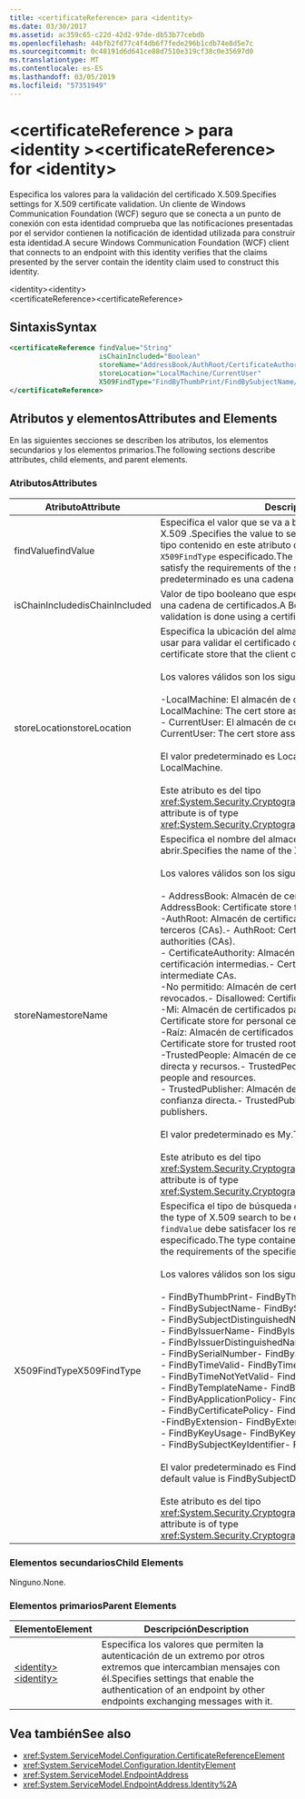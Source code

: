 ```yaml
---
title: <certificateReference> para <identity>
ms.date: 03/30/2017
ms.assetid: ac359c65-c22d-42d2-97de-db53b77cebdb
ms.openlocfilehash: 44bfb2fd77c4f4db6f7fede296b1cdb74e8d5e7c
ms.sourcegitcommit: 0c48191d6d641ce88d7510e319cf38c0e35697d0
ms.translationtype: MT
ms.contentlocale: es-ES
ms.lasthandoff: 03/05/2019
ms.locfileid: "57351949"
---
```

# <a name="certificatereference-for-identity"></a><span data-ttu-id="0d1b6-102">\<certificateReference > para \<identity ></span><span class="sxs-lookup"><span data-stu-id="0d1b6-102">\<certificateReference> for \<identity></span></span>
<span data-ttu-id="0d1b6-103">Especifica los valores para la validación del certificado X.509.</span><span class="sxs-lookup"><span data-stu-id="0d1b6-103">Specifies settings for X.509 certificate validation.</span></span> <span data-ttu-id="0d1b6-104">Un cliente de Windows Communication Foundation (WCF) seguro que se conecta a un punto de conexión con esta identidad comprueba que las notificaciones presentadas por el servidor contienen la notificación de identidad utilizada para construir esta identidad.</span><span class="sxs-lookup"><span data-stu-id="0d1b6-104">A secure Windows Communication Foundation (WCF) client that connects to an endpoint with this identity verifies that the claims presented by the server contain the identity claim used to construct this identity.</span></span>  
  
 <span data-ttu-id="0d1b6-105">\<identity></span><span class="sxs-lookup"><span data-stu-id="0d1b6-105">\<identity></span></span>  
<span data-ttu-id="0d1b6-106">\<certificateReference></span><span class="sxs-lookup"><span data-stu-id="0d1b6-106">\<certificateReference></span></span>  
  
## <a name="syntax"></a><span data-ttu-id="0d1b6-107">Sintaxis</span><span class="sxs-lookup"><span data-stu-id="0d1b6-107">Syntax</span></span>  
  
```xml  
<certificateReference findValue="String"
                      isChainIncluded="Boolean"
                      storeName="AddressBook/AuthRoot/CertificateAuthority/Disallowed/My/Root/TrustedPeople/TrustedPublisher"
                      storeLocation="LocalMachine/CurrentUser"
                      X509FindType="FindByThumbPrint/FindBySubjectName/FindBySubjectDistinguishedName/FindByIssuerName/FindByIssuerDistinguishedName/FindBySerialNumber/FindByTimeValid/FindByTimeNotYetValid/FindByTemplateName/FindByApplicationPolicy/FindByCertificatePolicy/FindByExtension/FindByKeyUsage/FindBySubjectKeyIdentifier">
</certificateReference>
```  
  
## <a name="attributes-and-elements"></a><span data-ttu-id="0d1b6-108">Atributos y elementos</span><span class="sxs-lookup"><span data-stu-id="0d1b6-108">Attributes and Elements</span></span>  
 <span data-ttu-id="0d1b6-109">En las siguientes secciones se describen los atributos, los elementos secundarios y los elementos primarios.</span><span class="sxs-lookup"><span data-stu-id="0d1b6-109">The following sections describe attributes, child elements, and parent elements.</span></span>  
  
### <a name="attributes"></a><span data-ttu-id="0d1b6-110">Atributos</span><span class="sxs-lookup"><span data-stu-id="0d1b6-110">Attributes</span></span>  
  
|<span data-ttu-id="0d1b6-111">Atributo</span><span class="sxs-lookup"><span data-stu-id="0d1b6-111">Attribute</span></span>|<span data-ttu-id="0d1b6-112">Descripción</span><span class="sxs-lookup"><span data-stu-id="0d1b6-112">Description</span></span>|  
|---------------|-----------------|  
|<span data-ttu-id="0d1b6-113">findValue</span><span class="sxs-lookup"><span data-stu-id="0d1b6-113">findValue</span></span>|<span data-ttu-id="0d1b6-114">Especifica el valor que se va a buscar en el almacén de certificados de X.509 .</span><span class="sxs-lookup"><span data-stu-id="0d1b6-114">Specifies the value to search for in the X.509 certificate store.</span></span> <span data-ttu-id="0d1b6-115">El tipo contenido en este atributo debe satisfacer los requisitos del valor `X509FindType` especificado.</span><span class="sxs-lookup"><span data-stu-id="0d1b6-115">The type contained in this attribute must satisfy the requirements of the specified `X509FindType` value.</span></span> <span data-ttu-id="0d1b6-116">El valor predeterminado es una cadena vacía.</span><span class="sxs-lookup"><span data-stu-id="0d1b6-116">The default is an empty string.</span></span>|  
|<span data-ttu-id="0d1b6-117">isChainIncluded</span><span class="sxs-lookup"><span data-stu-id="0d1b6-117">isChainIncluded</span></span>|<span data-ttu-id="0d1b6-118">Valor de tipo booleano que especifica si la validación se hace mediante una cadena de certificados.</span><span class="sxs-lookup"><span data-stu-id="0d1b6-118">A Boolean value that specifies if the validation is done using a certificate chain.</span></span>|  
|<span data-ttu-id="0d1b6-119">storeLocation</span><span class="sxs-lookup"><span data-stu-id="0d1b6-119">storeLocation</span></span>|<span data-ttu-id="0d1b6-120">Especifica la ubicación del almacén de certificados que el cliente puede usar para validar el certificado del servidor.</span><span class="sxs-lookup"><span data-stu-id="0d1b6-120">Specifies the location of the certificate store that the client can use to validate the server’s certificate.</span></span><br /><br /> <span data-ttu-id="0d1b6-121">Los valores válidos son los siguientes:</span><span class="sxs-lookup"><span data-stu-id="0d1b6-121">Valid values include the following:</span></span><br /><br /> <span data-ttu-id="0d1b6-122">-LocalMachine: El almacén de certificados asignado al equipo local.</span><span class="sxs-lookup"><span data-stu-id="0d1b6-122">-   LocalMachine: The cert store assigned to the local machine.</span></span><br /><span data-ttu-id="0d1b6-123">-   CurrentUser: El almacén de certificados asignado al usuario actual.</span><span class="sxs-lookup"><span data-stu-id="0d1b6-123">-   CurrentUser: The cert store assigned to the current user.</span></span><br /><br /> <span data-ttu-id="0d1b6-124">El valor predeterminado es LocalMachine.</span><span class="sxs-lookup"><span data-stu-id="0d1b6-124">The default value is LocalMachine.</span></span><br /><br /> <span data-ttu-id="0d1b6-125">Este atributo es del tipo <xref:System.Security.Cryptography.X509Certificates.StoreLocation>.</span><span class="sxs-lookup"><span data-stu-id="0d1b6-125">This attribute is of type <xref:System.Security.Cryptography.X509Certificates.StoreLocation>.</span></span>|  
|<span data-ttu-id="0d1b6-126">storeName</span><span class="sxs-lookup"><span data-stu-id="0d1b6-126">storeName</span></span>|<span data-ttu-id="0d1b6-127">Especifica el nombre del almacén del certificado X.509 que se va a abrir.</span><span class="sxs-lookup"><span data-stu-id="0d1b6-127">Specifies the name of the X.509 certificate store to open.</span></span><br /><br /> <span data-ttu-id="0d1b6-128">Los valores válidos son los siguientes:</span><span class="sxs-lookup"><span data-stu-id="0d1b6-128">Valid values include the following:</span></span><br /><br /> <span data-ttu-id="0d1b6-129">-   AddressBook: Almacén de certificados para otros usuarios.</span><span class="sxs-lookup"><span data-stu-id="0d1b6-129">-   AddressBook: Certificate store for other users.</span></span><br /><span data-ttu-id="0d1b6-130">-AuthRoot: Almacén de certificados para entidades de certificación de terceros (CAs).</span><span class="sxs-lookup"><span data-stu-id="0d1b6-130">-   AuthRoot: Certificate store for third-party certification authorities (CAs).</span></span><br /><span data-ttu-id="0d1b6-131">-   CertificateAuthority: Almacén de certificados para entidades de certificación intermedias.</span><span class="sxs-lookup"><span data-stu-id="0d1b6-131">-   CertificateAuthority: Certificate store for intermediate CAs.</span></span><br /><span data-ttu-id="0d1b6-132">-No permitido: Almacén de certificados para los certificados revocados.</span><span class="sxs-lookup"><span data-stu-id="0d1b6-132">-   Disallowed: Certificate store for revoked certificates.</span></span><br /><span data-ttu-id="0d1b6-133">-Mi: Almacén de certificados para los certificados personales.</span><span class="sxs-lookup"><span data-stu-id="0d1b6-133">-   My: Certificate store for personal certificates.</span></span><br /><span data-ttu-id="0d1b6-134">-Raíz: Almacén de certificados de CA raíz de confianza.</span><span class="sxs-lookup"><span data-stu-id="0d1b6-134">-   Root: Certificate store for trusted root CAs.</span></span><br /><span data-ttu-id="0d1b6-135">-TrustedPeople: Almacén de certificados de personas de confianza directa y recursos.</span><span class="sxs-lookup"><span data-stu-id="0d1b6-135">-   TrustedPeople: Certificate store for directly trusted people and resources.</span></span><br /><span data-ttu-id="0d1b6-136">-   TrustedPublisher: Almacén de certificados para publicadores de confianza directa.</span><span class="sxs-lookup"><span data-stu-id="0d1b6-136">-   TrustedPublisher: Certificate store for directly trusted publishers.</span></span><br /><br /> <span data-ttu-id="0d1b6-137">El valor predeterminado es My.</span><span class="sxs-lookup"><span data-stu-id="0d1b6-137">The default value is My.</span></span><br /><br /> <span data-ttu-id="0d1b6-138">Este atributo es del tipo <xref:System.Security.Cryptography.X509Certificates.StoreName>.</span><span class="sxs-lookup"><span data-stu-id="0d1b6-138">This attribute is of type <xref:System.Security.Cryptography.X509Certificates.StoreName>.</span></span>|  
|<span data-ttu-id="0d1b6-139">X509FindType</span><span class="sxs-lookup"><span data-stu-id="0d1b6-139">X509FindType</span></span>|<span data-ttu-id="0d1b6-140">Especifica el tipo de búsqueda de X.509 que se va a ejecutar.</span><span class="sxs-lookup"><span data-stu-id="0d1b6-140">Specifies the type of X.509 search to be executed.</span></span> <span data-ttu-id="0d1b6-141">El tipo contenido en el atributo `findValue` debe satisfacer los requisitos del X509FindType especificado.</span><span class="sxs-lookup"><span data-stu-id="0d1b6-141">The type contained in the `findValue` attribute must satisfy the requirements of the specified X509FindType.</span></span><br /><br /> <span data-ttu-id="0d1b6-142">Los valores válidos son los siguientes:</span><span class="sxs-lookup"><span data-stu-id="0d1b6-142">Valid values include the following:</span></span><br /><br /> <span data-ttu-id="0d1b6-143">-   FindByThumbPrint</span><span class="sxs-lookup"><span data-stu-id="0d1b6-143">-   FindByThumbPrint</span></span><br /><span data-ttu-id="0d1b6-144">-   FindBySubjectName</span><span class="sxs-lookup"><span data-stu-id="0d1b6-144">-   FindBySubjectName</span></span><br /><span data-ttu-id="0d1b6-145">-   FindBySubjectDistinguishedName</span><span class="sxs-lookup"><span data-stu-id="0d1b6-145">-   FindBySubjectDistinguishedName</span></span><br /><span data-ttu-id="0d1b6-146">-   FindByIssuerName</span><span class="sxs-lookup"><span data-stu-id="0d1b6-146">-   FindByIssuerName</span></span><br /><span data-ttu-id="0d1b6-147">-   FindByIssuerDistinguishedName</span><span class="sxs-lookup"><span data-stu-id="0d1b6-147">-   FindByIssuerDistinguishedName</span></span><br /><span data-ttu-id="0d1b6-148">-   FindBySerialNumber</span><span class="sxs-lookup"><span data-stu-id="0d1b6-148">-   FindBySerialNumber</span></span><br /><span data-ttu-id="0d1b6-149">-   FindByTimeValid</span><span class="sxs-lookup"><span data-stu-id="0d1b6-149">-   FindByTimeValid</span></span><br /><span data-ttu-id="0d1b6-150">-   FindByTimeNotYetValid</span><span class="sxs-lookup"><span data-stu-id="0d1b6-150">-   FindByTimeNotYetValid</span></span><br /><span data-ttu-id="0d1b6-151">-   FindByTemplateName</span><span class="sxs-lookup"><span data-stu-id="0d1b6-151">-   FindByTemplateName</span></span><br /><span data-ttu-id="0d1b6-152">-   FindByApplicationPolicy</span><span class="sxs-lookup"><span data-stu-id="0d1b6-152">-   FindByApplicationPolicy</span></span><br /><span data-ttu-id="0d1b6-153">-   FindByCertificatePolicy</span><span class="sxs-lookup"><span data-stu-id="0d1b6-153">-   FindByCertificatePolicy</span></span><br /><span data-ttu-id="0d1b6-154">-FindByExtension</span><span class="sxs-lookup"><span data-stu-id="0d1b6-154">-   FindByExtension</span></span><br /><span data-ttu-id="0d1b6-155">-   FindByKeyUsage</span><span class="sxs-lookup"><span data-stu-id="0d1b6-155">-   FindByKeyUsage</span></span><br /><span data-ttu-id="0d1b6-156">-   FindBySubjectKeyIdentifier</span><span class="sxs-lookup"><span data-stu-id="0d1b6-156">-   FindBySubjectKeyIdentifier</span></span><br /><br /> <span data-ttu-id="0d1b6-157">El valor predeterminado es FindBySubjectDistinguishedName.</span><span class="sxs-lookup"><span data-stu-id="0d1b6-157">The default value is FindBySubjectDistinguishedName.</span></span><br /><br /> <span data-ttu-id="0d1b6-158">Este atributo es del tipo <xref:System.Security.Cryptography.X509Certificates.X509FindType>.</span><span class="sxs-lookup"><span data-stu-id="0d1b6-158">This attribute is of type <xref:System.Security.Cryptography.X509Certificates.X509FindType>.</span></span>|  
  
### <a name="child-elements"></a><span data-ttu-id="0d1b6-159">Elementos secundarios</span><span class="sxs-lookup"><span data-stu-id="0d1b6-159">Child Elements</span></span>  
 <span data-ttu-id="0d1b6-160">Ninguno.</span><span class="sxs-lookup"><span data-stu-id="0d1b6-160">None.</span></span>  
  
### <a name="parent-elements"></a><span data-ttu-id="0d1b6-161">Elementos primarios</span><span class="sxs-lookup"><span data-stu-id="0d1b6-161">Parent Elements</span></span>  
  
|<span data-ttu-id="0d1b6-162">Elemento</span><span class="sxs-lookup"><span data-stu-id="0d1b6-162">Element</span></span>|<span data-ttu-id="0d1b6-163">Descripción</span><span class="sxs-lookup"><span data-stu-id="0d1b6-163">Description</span></span>|  
|-------------|-----------------|  
|[<span data-ttu-id="0d1b6-164">\<identity></span><span class="sxs-lookup"><span data-stu-id="0d1b6-164">\<identity></span></span>](../../../../../docs/framework/configure-apps/file-schema/wcf/identity.md)|<span data-ttu-id="0d1b6-165">Especifica los valores que permiten la autenticación de un extremo por otros extremos que intercambian mensajes con él.</span><span class="sxs-lookup"><span data-stu-id="0d1b6-165">Specifies settings that enable the authentication of an endpoint by other endpoints exchanging messages with it.</span></span>|  
  
## <a name="see-also"></a><span data-ttu-id="0d1b6-166">Vea también</span><span class="sxs-lookup"><span data-stu-id="0d1b6-166">See also</span></span>
- <xref:System.ServiceModel.Configuration.CertificateReferenceElement>
- <xref:System.ServiceModel.Configuration.IdentityElement>
- <xref:System.ServiceModel.EndpointAddress>
- <xref:System.ServiceModel.EndpointAddress.Identity%2A>
